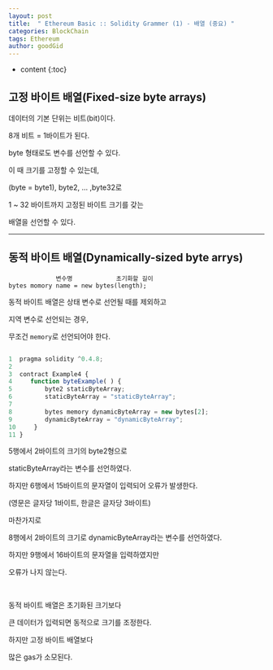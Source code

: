```yaml
---
layout: post
title:  " Ethereum Basic :: Solidity Grammer (1) - 배열 (중요) "
categories: BlockChain
tags: Ethereum
author: goodGid
---
```

* content
{:toc}



## 고정 바이트 배열(Fixed-size byte arrays)

데이터의 기본 단위는 비트(bit)이다.

8개 비트 = 1바이트가 된다.

byte 형태로도 변수를 선언할 수 있다.

이 때 크기를 고정할 수 있는데,

(byte = byte1), byte2, ... ,byte32로 

1 ~ 32 바이트까지 고정된 바이트 크기를 갖는

배열을 선언할 수 있다.


---


## 동적 바이트 배열(Dynamically-sized byte arrys)

```
             변수명            초기화할 길이
bytes momory name = new bytes(length);
```

동적 바이트 배열은 상태 변수로 선언될 때를 제외하고

지역 변수로 선언되는 경우,

무조건 `memory`로 선언되어야 한다.

``` js

1  pragma solidity ^0.4.8; 
2 
3  contract Example4 {
4     function byteExample( ) {
5         byte2 staticByteArray;
6         staticByteArray = "staticByteArray";
7         
8         bytes memory dynamicByteArray = new bytes[2];
9         dynamicByteArray = "dynamicByteArray";
10     }
11 }

```

5행에서 2바이트의 크기의 byte2형으로

staticByteArray라는 변수를 선언하였다.

하지만 6행에서 15바이트의 문자열이 입력되어 오류가 발생한다.

(영문은 글자당 1바이트, 한글은 글자당 3바이트)

마찬가지로

8행에서 2바이트의 크기로 dynamicByteArray라는 변수를 선언하였다.

하지만 9행에서 16바이트의 문자열을 입력하였지만 

오류가 나지 않는다.

<br>

동적 바이트 배열은 초기화된 크기보다 

큰 데이터가 입력되면 동적으로 크기를 조정한다.

하지만 고정 바이트 배열보다 

많은 gas가 소모된다.



